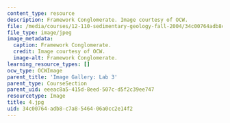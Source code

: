 ```yaml
---
content_type: resource
description: Framework Conglomerate. Image courtesy of OCW.
file: /media/courses/12-110-sedimentary-geology-fall-2004/34c00764adb8c7a8546406a0cc2e14f2_4.jpg
file_type: image/jpeg
image_metadata:
  caption: Framework Conglomerate.
  credit: Image courtesy of OCW.
  image-alt: Framework Conglomerate.
learning_resource_types: []
ocw_type: OCWImage
parent_title: 'Image Gallery: Lab 3'
parent_type: CourseSection
parent_uid: eeeac8a5-415d-8eed-507c-d5f2c39ee747
resourcetype: Image
title: 4.jpg
uid: 34c00764-adb8-c7a8-5464-06a0cc2e14f2
---
```

